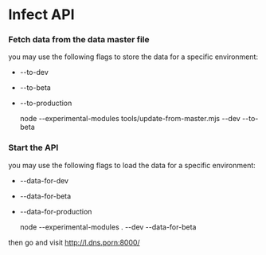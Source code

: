 # Infect API

### Fetch data from the data master file

you may use the following flags to store the data for a specific environment:

- --to-dev
- --to-beta
- --to-production

    node --experimental-modules tools/update-from-master.mjs --dev --to-beta


### Start the API

you may use the following flags to load the data for a specific environment:

- --data-for-dev
- --data-for-beta
- --data-for-production

    node --experimental-modules . --dev --data-for-beta

then go and visit http://l.dns.porn:8000/